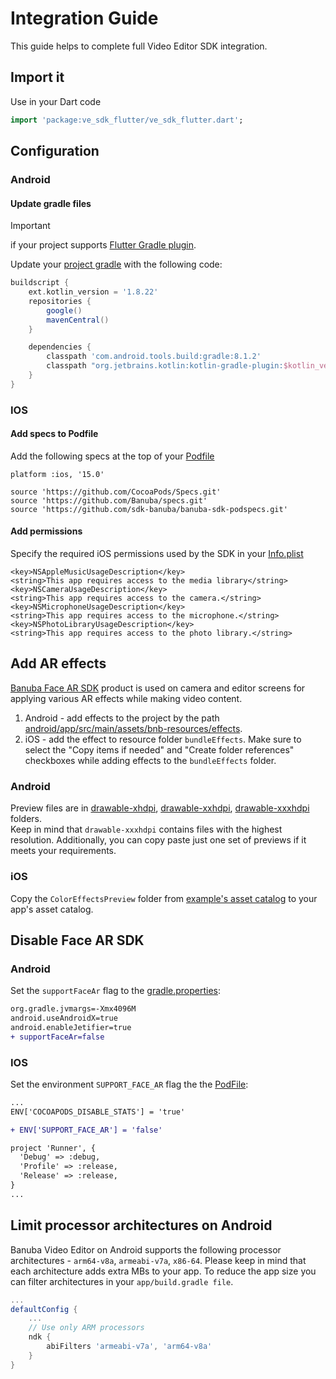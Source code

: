 # Integration Guide

This guide helps to complete full Video Editor SDK integration.

## Import it
Use in your Dart code

``` dart
import 'package:ve_sdk_flutter/ve_sdk_flutter.dart';
```

## Configuration

### Android

#### Update gradle files

> [!IMPORTANT]
> if your project supports [Flutter Gradle plugin](https://docs.flutter.dev/release/breaking-changes/flutter-gradle-plugin-apply#androidsettings-gradle).

Update your [project gradle](../example/android/build.gradle#L1) with the following code:

```groovy
buildscript {
    ext.kotlin_version = '1.8.22'
    repositories {
        google()
        mavenCentral()
    }

    dependencies {
        classpath 'com.android.tools.build:gradle:8.1.2'
        classpath "org.jetbrains.kotlin:kotlin-gradle-plugin:$kotlin_version"
    }
}
```

### IOS

#### Add specs to Podfile

Add the following specs at the top of your [Podfile](../example/ios/Podfile)

```
platform :ios, '15.0'

source 'https://github.com/CocoaPods/Specs.git'
source 'https://github.com/Banuba/specs.git'
source 'https://github.com/sdk-banuba/banuba-sdk-podspecs.git'
```

#### Add permissions

Specify the required iOS permissions used by the SDK in your [Info.plist](../example/ios/Runner/Info.plist)
```
<key>NSAppleMusicUsageDescription</key>
<string>This app requires access to the media library</string>
<key>NSCameraUsageDescription</key>
<string>This app requires access to the camera.</string>
<key>NSMicrophoneUsageDescription</key>
<string>This app requires access to the microphone.</string>
<key>NSPhotoLibraryUsageDescription</key>
<string>This app requires access to the photo library.</string>
```

## Add AR effects
[Banuba Face AR SDK](https://www.banuba.com/facear-sdk/face-filters) product is used on camera and editor screens for applying various AR effects while making video content.

1. Android - add effects to the project by the path [android/app/src/main/assets/bnb-resources/effects](../example/android/app/src/main/).
2. iOS - add the effect to resource folder ```bundleEffects```. Make sure to select the "Copy items if needed" and "Create folder references" checkboxes while adding effects to the ```bundleEffects``` folder.

### Android

Preview files are in [drawable-xhdpi](../example/android/app/src/main/res/drawable-xhdpi), [drawable-xxhdpi](../example/android/app/src/main/res/drawable-xxhdpi), [drawable-xxxhdpi](../example/android/app/src/main/res/drawable-xxxhdpi) folders.  
Keep in mind that ```drawable-xxxhdpi``` contains files with the highest resolution. Additionally, you can copy paste just one set of previews if it meets your requirements.

### iOS

Copy the ```ColorEffectsPreview``` folder from [example's asset catalog](../example/ios/Runner/Assets.xcassets) to your app's asset catalog.

## Disable Face AR SDK

### Android

Set the ```supportFaceAr``` flag to the [gradle.properties](../example/android/gradle.properties#L4):

```diff
org.gradle.jvmargs=-Xmx4096M
android.useAndroidX=true
android.enableJetifier=true
+ supportFaceAr=false
```

### IOS

Set the environment ```SUPPORT_FACE_AR``` flag the the [PodFile](../example/ios/Podfile#L10):

```diff
...
ENV['COCOAPODS_DISABLE_STATS'] = 'true'

+ ENV['SUPPORT_FACE_AR'] = 'false'

project 'Runner', {
  'Debug' => :debug,
  'Profile' => :release,
  'Release' => :release,
}
...
```

## Limit processor architectures on Android
Banuba Video Editor on Android supports the following processor architectures - ```arm64-v8a```, ```armeabi-v7a```, ```x86-64```.
Please keep in mind that each architecture adds extra MBs to your app.
To reduce the app size you can filter architectures in your ```app/build.gradle file```.

```groovy
...
defaultConfig {
    ...
    // Use only ARM processors
    ndk {
        abiFilters 'armeabi-v7a', 'arm64-v8a'
    }
}
```